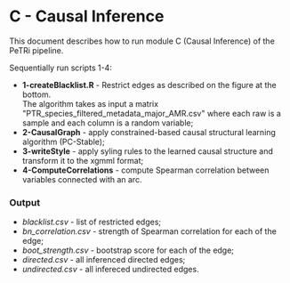 # C - Causal Inference

This document describes how to run module C (Causal Inference) of the PeTRi pipeline.

Sequentially run scripts 1-4:

* <b>1-createBlacklist.R</b> - Restrict edges as described on the figure at the bottom.
<br> The algorithm takes as input a matrix "PTR_species_filtered_metadata_major_AMR.csv" 
where each raw is a sample and each column is a random variable;
* <b>2-CausalGraph</b>  - apply constrained-based causal structural learning algorithm (PC-Stable);
* <b>3-writeStyle</b> - apply syling rules to the learned causal structure and transform it to the xgmml format;
* <b>4-ComputeCorrelations</b> - compute Spearman correlation between variables connected with an arc.

### Output
* <i>blacklist.csv</i> - list of restricted edges;
* <i>bn_correlation.csv</i> - strength of Spearman correlation for each of the edge;
* <i>boot_strength.csv</i> - bootstrap score for each of the edge;
* <i>directed.csv</i> - all inferenced directed edges;
* <i>undirected.csv</i> - all infereced undirected edges.